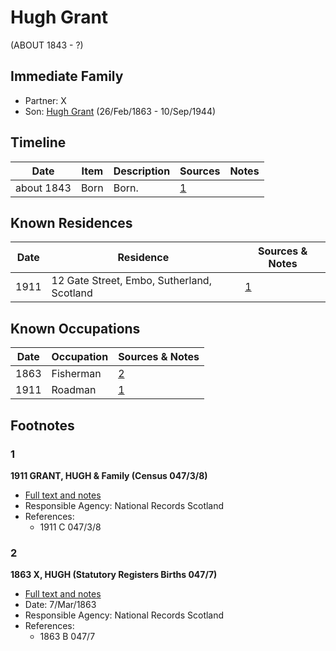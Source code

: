 ﻿---
layout: person
subject_key: i34164542
permalink: /people/i34164542
---

# Hugh Grant
(ABOUT 1843 - ?)

## Immediate Family

* Partner: X
* Son: [Hugh Grant](./@31066628@-hugh-grant-b1863-2-26-d1944-9-10.md) (26/Feb/1863 - 10/Sep/1944)

## Timeline

Date | Item | Description | Sources | Notes
---|---|---|---|---
about 1843 | Born | Born. | [1](#1) | 

## Known Residences

Date | Residence | Sources & Notes
---|---|---
1911 | 12 Gate Street, Embo, Sutherland, Scotland | [1](#1)

## Known Occupations

Date | Occupation | Sources & Notes
---|---|---
1863 | Fisherman | [2](#2)
1911 | Roadman | [1](#1)

## Footnotes

### 1

**1911 GRANT, HUGH & Family (Census 047/3/8)**

* [Full text and notes](../sources/@72011177@-1911-grant,-hugh-&-family-census-047-3-8-.md)
* Responsible Agency: National Records Scotland
* References: 
  * 1911 C 047/3/8

### 2

**1863 X, HUGH (Statutory Registers Births 047/7)**

* [Full text and notes](../sources/@48209885@-1863-grant,-hugh-statutory-registers-births-047-7-.md)
* Date: 7/Mar/1863
* Responsible Agency: National Records Scotland
* References: 
  * 1863 B 047/7

